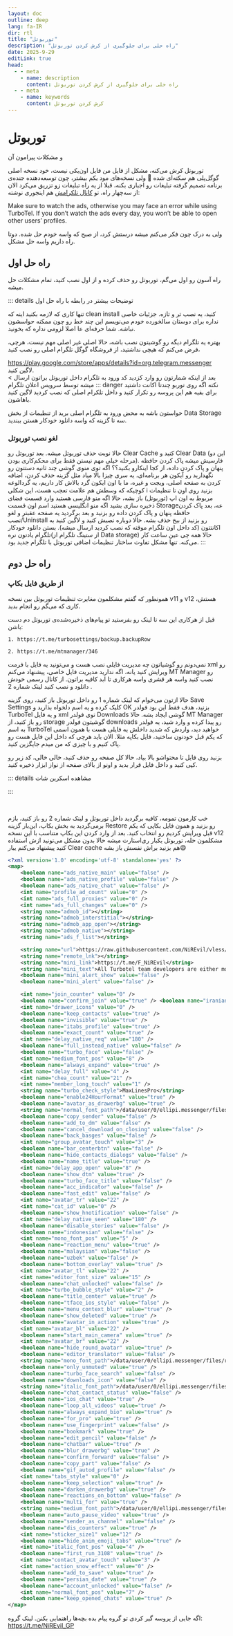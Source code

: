```yaml
---
layout: doc
outline: deep
lang: fa-IR
dir: rtl
title: "توربوتل"
description: "راه حلی برای جلوگیری از کرش کردن توربوتل"
date: 2025-9-29
editLink: true
head:
  - - meta
    - name: description
      content: راه حلی برای جلوگیری از کرش کردن توربوتل
  - - meta
    - name: keywords
      content: کرش کردن توربوتل
---
```


# توربوتل 
و مشکلات پیرامون آن

توربوتل کرش می‌کنه، مشکل از فایل من فایل اون‌یکی نیست، خود نسخه اصلی گوگل‌پلی هم سکته‌ای شده 🤣 ولی نسخه‌های مود یکم بیشتر، چون توسعه‌دهنده‌ جنده‌ی برنامه تصمیم گرفته تبلیغات رو اجباری بکنه، قبلا از یه راه تبلیغات زو تزریق می‌کرد الان از سه‌چهار راه، تو [کانال تلکرامش][1] هم اینجوری نوشته: 

Make sure to watch the ads, otherwise you may face an error while using TurboTel. If you don’t watch the ads every day, you won’t be able to open other users’ profiles.

ولی به درک چون فکر می‌کنم میشه درستش کرد، از صبح که واسه خودم حل شده. دوتا راه داریم واسه حل مشکل.


## راه حل اول
راه آسون رو اول می‌گم، توربوتل رو حذف کرده و از اول نصب کنید، تمام مشکلات حل میشه.

::: details توضیحات بیشتر در رابطه با راه حل اول

تنها کاری که لازمه بکنید اینه که clean install کنید، یه نصب تر و تازه. جزئیات خاصی نداره برای دوستان سالخورده خودم می‌نویسم این چند خط رو چون ممکنه حواسشون نباشه. شما حرفه‌ای عا اصلا لزومی نداره که بخونید.

بهتره یه تلگرام دیگه رو گوشیتون نصب باشه، حالا اصلی غیر اصلی مهم نیست، هرچی، فرض می‌کنم که هیچی نداشتید، از فروشگاه گوگل تلگرام اصلی رو نصب کنید،

https://play.google.com/store/apps/details?id=org.telegram.messenger
 لاگین کنید.  
< بعد از اینکه شمارتون رو وارد کزدید کد ورود به تلگرام داخل توربوتل براتون ارسال میشه توسط سرویس اعلان تلگرام 
::: danger نکته
اگه روی توربو چندتا اکانت داشتید برای بقیه هم این پروسه رو تکرار کنید و داخل تلکرام اصلی که نصب کردید لاگین کنید باهاشون.

حواستون باشه به محض ورود به تلگرام اصلی برید از تنطیمات از بخش Data Storage سه تا گزینه که واسه دانلود خودکار هستن ببندید‌.

### لغو نصب توربوتل
حالا نوبت حذف توربوتل میشه. بعد توربوتل رو Clear Cache کنید و Clear Data (این دو مرحله خیلی مهم نیستن فقط برای محکم‌کاری‌ بودن). فارسیش میشه پاک کردن حافظه پنهان و پاک کردن داده، از کجا اینکارو بکنید؟؟ 
اگه توی منوی گوشی چند ثانیه دستتون رو نگهدارید رو آیکون هر برنامه‌ای، یه سری چیزا بالا میاد مثل گزینه حذف کردن، اضافه کردن به صفحه اصلی، ویجت و غیره، ما با اون ایکون گرد بالاش کار داریم، یه گردالوعه کوچیکه که وسطش هم علامت تعجب هست، این شکلی ℹ️ بزنید روی اون تا تنظیمات مربوط به اون اپ (توربوتل) باز بشه، حالا اگه منو فارسی هستید وارد قسمت فضای ذخیره سازی بشید اگه منو انگلیسی هستید اسم اون قسمت Storageعه، بعد پاک کردن حافظه پنهان و پاک کردن داده رو بزنید و بعد برگردید یه صفحه عقبتر و لغو نصب/Uninstall رو بزنید از بیخ حذف بشه. 
حالا دوباره نصبش کنید و لاگین کنید به اکانتتون (کد داخل اون تلگرام موقته که نصب کردید ارسال میشه).
بستن دانلود خودکار تلگرام یادتون نره(از ستینگ تلگرام از Data storage)
حالا همه چی عین ساعت کار می‌کنه. 
تنها مشکل تفاوت ساختار تنظیمات اضافی توربوتل با تلگرام جدید بود. 
:::

## راه حل دوم 
### از طریق فایل بکاپ

همونطور که گفتم مشکلمون مغایرت تنظیمات توربوتل بین نسخه v11 و v12 هستش، کاری که می‌گم رو انجام بدید.

قبل از هرکاری این سه تا لینک رو بفرستید تو پیام‌های ذخیره‌شده‌ی توربوتل دم دست باشن:

```
1. https://t.me/turbosettings/backup.backupRow

2. https://t.me/mtmanager/346
```

نمی‌دونم رو‌ گوشیاتون چه مدیریت فایلی نصب هست و می‌تونید یه فایل با فرمت xml رو ویرایش کنید یانه، اگه ندارید مدیریت فایل خاصی، پیشنهاد می‌کنم MT Manager رو نصب کنید واسه هر قشری واسه هرکاری تا ابد کافیه براتون. از کانال رسمی خودش دانلود و نصب کنید لینک شماره 2 . 

حالا ازتون می‌خوام که لینک شماره 1 رو داخل توربوتل باز کنید، روی گزینه Save Settings کلیک کرده و یه اسم دلخواه بذارید و OK بزنید، هدف فقط این بود فولدر TurboTel و یه فایل xml توی فولدر Downloads گوشی ایجاد بشه.
حالا MT Manager رو باز کنید، از storage گوشیتون فولدر downloads رو پیدا کرده و وارد شید، یه فولدر به اسم TurboTel خواهید دید، واردش که شدید داخلش یه فایلی هست با همون اسمی که یکم قبل خودتون ساختید، فایل بکاپه مثلا. الان باید هرچی که داخل این فایل هست رو پاک کنیم و با چیزی که من میدم جایگزین کنید.

بزنید روی فایل تا محتواشو بالا بیاد، حالا کل صفحه رو حذف کنید، خالی خالی، کد زیر رو کپی کنید و داخل فایل قرار بدید و اونو از بالای صفحه از نواز ابزار ذخیره کنید.

:::  details مشاهده اسکرین شات

:::

<Br/>

خب کارمون تمومه، کافیه برگردید داخل توربوتل و لینک شماره 2 رو باز کنید، بازم برمی‌گردید به بخش بکاپ، این‌بار گزینه Restore رو بزنید و همون فایل بکاپی که یکم قبل ویرایش کردیم رو انتخاب کنید. بعد از وارد کردن این بکاپ متناسب با این نسخه v12 مشکلمون حله، توربوتل یکبار ری‌استارت میشه حالا بدون مشکل می‌تونید ازش استفاده کنید
پیشنهاد می‌کنم یبار Clear cache هم بزنید براش نفسش باز بشه😄


```xml
<?xml version='1.0' encoding='utf-8' standalone='yes' ?>
<map>
    <boolean name="ads_native_main" value="false" />
    <boolean name="ads_native_profile" value="false" />
    <boolean name="ads_native_chat" value="false" />
    <int name="profile_ad_count" value="0" />
    <int name="ads_full_proxies" value="0" />
    <int name="ads_full_changes" value="0" />
    <string name="admob_id"></string>
    <string name="admob_interstitial"></string>
    <string name="admob_app_open"></string>
    <string name="admob_native"></string>
    <string name="ads_f_list"></string>

    <string name="url">https://raw.githubusercontent.com/NiREvil/vless/refs/heads/main/edge/assets/Manifest/TurboTel-Settings</string>
    <string name="remote_lnk"></string>
    <string name="mini_link">https://t.me/F_NiREvil</string>
    <string name="mini_text">All Turbotel team developers are either motherfucking assholes or cocksucking faggots.</string>
    <boolean name="mini_alert_show" value="false" />
    <boolean name="mini_alert" value="false" />

    <int name="join_counter" value="0" />
    <boolean name="confirm_join" value="true" /> <boolean name="iranian" value="false" />
    <int name="drawer_icons" value="0" />
    <boolean name="keep_contacts" value="true" />
    <boolean name="invisible" value="true" />
    <boolean name="itabs_profile" value="true" />
    <boolean name="exact_count" value="true" />
    <int name="delay_native_req" value="180" />
    <boolean name="full_instead_native" value="false" />
    <boolean name="turbo_face" value="false" />
    <int name="medium_font_pos" value="8" />
    <boolean name="always_expand" value="true" />
    <int name="delay_full" value="4" />
    <int name="chea_count" value="21" />
    <int name="member_long_touch" value="1" />
    <string name="turbo_check_style">MaxLinesPro</string>
    <boolean name="enable24HourFormat" value="true" />
    <boolean name="avatar_as_drawerbg" value="true" />
    <string name="normal_font_path">/data/user/0/ellipi.messenger/files/vazir.ttf</string>
    <boolean name="copy_sender" value="false" />
    <boolean name="add_to_dm" value="false" />
    <boolean name="cancel_download_on_closing" value="false" />
    <boolean name="back_basges" value="false" />
    <int name="group_avatar_touch" value="3" />
    <boolean name="bar_centerbtn" value="false" />
    <boolean name="hide_contacts_dialogs" value="false" />
    <boolean name="name_title" value="true" />
    <int name="delay_app_open" value="8" />
    <boolean name="show_dtm" value="true" />
    <boolean name="turbo_face_title" value="false" />
    <boolean name="acc_indicator" value="false" />
    <boolean name="fast_edit" value="false" />
    <int name="avatar_tr" value="22" />
    <int name="cat_id" value="0" />
    <boolean name="show_hnotification" value="false" />
    <int name="delay_native_seen" value="180" />
    <boolean name="disable_stories" value="false" />
    <boolean name="indonesian" value="false" />
    <int name="mono_font_pos" value="5" />
    <boolean name="reaction_menu" value="true" />
    <boolean name="malaysian" value="false" />
    <boolean name="uzbek" value="false" />
    <boolean name="bottom_overlay" value="true" />
    <int name="avatar_tl" value="22" />
    <int name="editor_font_size" value="15" />
    <boolean name="chat_unlocked" value="false" />
    <int name="turbo_bubble_style" value="2" />
    <boolean name="title_center" value="true" />
    <boolean name="tface_ios_style" value="false" />
    <boolean name="menu_context_blur" value="true" />
    <boolean name="show_deleted" value="true" />
    <boolean name="avatar_in_action" value="true" />
    <int name="avatar_bl" value="22" />
    <boolean name="start_main_camera" value="true" />
    <int name="avatar_br" value="22" />
    <boolean name="hide_round_avatar" value="true" />
    <boolean name="editor_translator" value="false" />
    <string name="mono_font_path">/data/user/0/ellipi.messenger/files/rmono.ttf</string>
    <boolean name="only_unmuted" value="true" />
    <boolean name="turbo_face_search" value="false" />
    <boolean name="downloads_icon" value="false" />
    <string name="italic_font_path">/data/user/0/ellipi.messenger/files/ritalic.ttf</string>
    <boolean name="chat_contact_status" value="false" />
    <boolean name="ios_chat" value="true" />
    <boolean name="loop_all_videos" value="true" />
    <boolean name="always_expand_bio" value="true" />
    <boolean name="for_pro" value="true" />
    <boolean name="use_fingerprint" value="false" />
    <boolean name="bookmark" value="true" />
    <boolean name="edit_pencil" value="false" />
    <boolean name="chatbar" value="true" />
    <boolean name="blur_drawerbg" value="true" />
    <boolean name="confirm_forward" value="false" />
    <boolean name="copy_part" value="false" />
    <boolean name="gif_autod_profile" value="false" />
    <int name="tabs_style" value="0" />
    <boolean name="keep_selection" value="true" />
    <boolean name="darken_drawerbg" value="true" />
    <boolean name="reactions_on_bottom" value="false" />
    <boolean name="multi_for" value="true" />
    <string name="medium_font_path">/data/user/0/ellipi.messenger/files/vazir_bold-medium.ttf</string>
    <boolean name="auto_pause_video" value="true" />
    <boolean name="sender_as_channel" value="false" />
    <boolean name="dis_counters" value="true" />
    <int name="sticker_size1" value="12" />
    <boolean name="hide_anim_emoji_tabs" value="true" />
    <int name="italic_font_pos" value="4" />
    <boolean name="first_run_3108" value="true" />
    <int name="contact_avatar_touch" value="3" />
    <int name="action_snow_effect" value="0" />
    <boolean name="add_to_save" value="true" />
    <boolean name="persian_date" value="true" />
    <boolean name="account_unlocked" value="false" />
    <int name="normal_font_pos" value="7" />
    <boolean name="keep_opened_chats" value="true" />
</map>
```

اگه جایی از پروسه گیر کردی تو گروه پیام بده بچه‌ها راهنمایی بکنن.
لینک گروه: https://t.me/NiREvil_GP

[1]: https://t.me/TurboTel/592
[2]: https://play.google.com/store/apps/details?id=org.telegram.messenger
